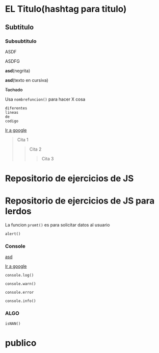 # EL Titulo(hashtag para titulo)

## Subtitulo

### Subsubtitulo

ASDF

ASDFG

**asd**(negrita)

**asd**(texto en cursiva)

~~Tachado~~

Usa `nombrefuncion()` para hacer X cosa

```
diferentes
lineas
de
codigo
```

[Ir a google](https://www.google.es)

> Cita 1
>
> > Cita 2
> >
> > > Cita 3

# Repositorio de ejercicios de JS

# Repositorio de ejercicios de JS para lerdos

La funcion `promt()` es para solicitar datos al usuario

`alert()`

### Console

[asd](asd.md)

[Ir a google](google.es)

`console.log()`

`console.warn()`

`console.error`

`console.info()`

### ALGO

`isNAN()`
# publico
